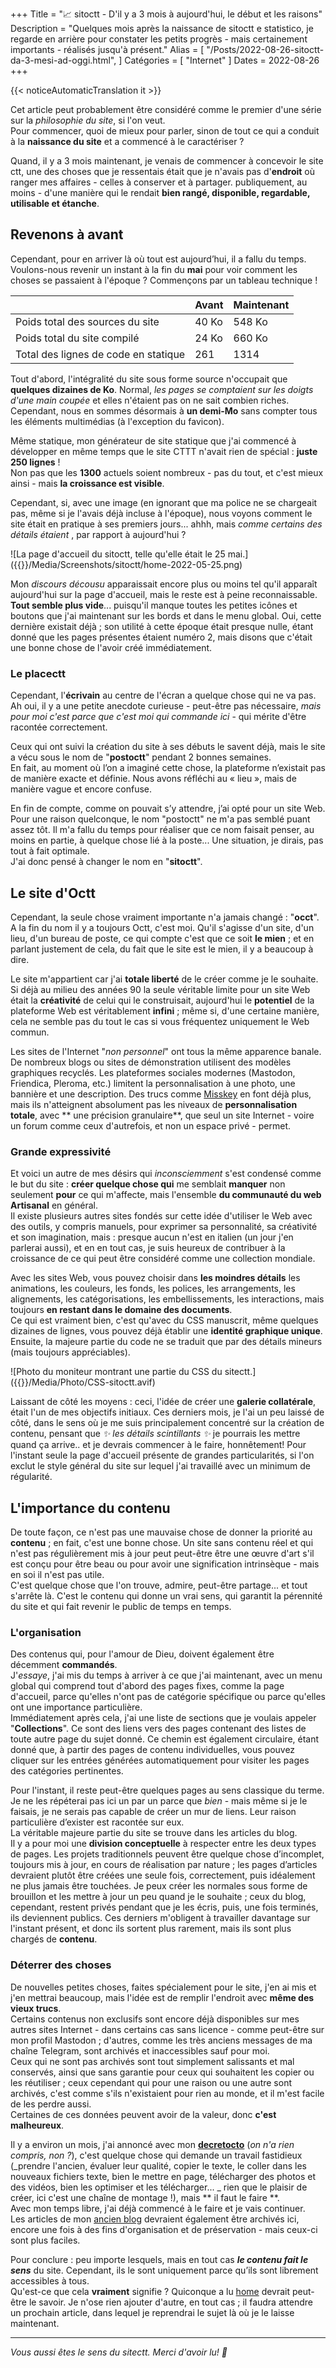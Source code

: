 +++
Title = "📈 sitoctt - D'il y a 3 mois à aujourd'hui, le début et les raisons"
Description = "Quelques mois après la naissance de sitoctt e statistico, je regarde en arrière pour constater les petits progrès - mais certainement importants - réalisés jusqu'à présent."
Alias ​​= [
  "/Posts/2022-08-26-sitoctt-da-3-mesi-ad-oggi.html",
]
Catégories = [ "Internet" ]
Dates = 2022-08-26
+++

{{< noticeAutomaticTranslation it >}}



Cet article peut probablement être considéré comme le premier d'une série sur la _philosophie du site_, si l'on veut.  
Pour commencer, quoi de mieux pour parler, sinon de tout ce qui a conduit à la **naissance du site** et a commencé à le caractériser ?

Quand, il y a 3 mois maintenant, je venais de commencer à concevoir le site ctt, une des choses que je ressentais était que je n'avais pas d'**endroit** où ranger mes affaires - celles à conserver et à partager. publiquement, au moins - d'une manière qui le rendait **bien rangé, disponible, regardable, utilisable et étanche**.

## Revenons à avant

Cependant, pour en arriver là où tout est aujourd’hui, il a fallu du temps.  
Voulons-nous revenir un instant à la fin du **mai** pour voir comment les choses se passaient à l'époque ? Commençons par un tableau technique !

|   | Avant | Maintenant |
|---|---|---|
| Poids total des sources du site | 40 Ko | 548 Ko |
| Poids total du site compilé | 24 Ko | 660 Ko |
| Total des lignes de code en statique | 261 | 1314 |

Tout d'abord, l'intégralité du site sous forme source n'occupait que **quelques dizaines de Ko**. Normal, _les pages se comptaient sur les doigts d'une main coupée_ et elles n'étaient pas on ne sait combien riches.  
Cependant, nous en sommes désormais à **un demi-Mo** sans compter tous les éléments multimédias (à l'exception du favicon).

Même statique, mon générateur de site statique que j'ai commencé à développer en même temps que le site CTTT n'avait rien de spécial : **juste 250 lignes** !  
Non pas que les **1300** actuels soient nombreux - pas du tout, et c'est mieux ainsi - mais **la croissance est visible**.

Cependant, si, avec une image (en ignorant que ma police ne se chargeait pas, même si je l'avais déjà incluse à l'époque), nous voyons comment le site était en pratique à ses premiers jours... ahhh, mais _comme certains des détails étaient_ , par rapport à aujourd'hui ?

![La page d'accueil du sitoctt, telle qu'elle était le 25 mai.]({{<assetsRoot >}}/Media/Screenshots/sitoctt/home-2022-05-25.png)

Mon _discours décousu_ apparaissait encore plus ou moins tel qu'il apparaît aujourd'hui sur la page d'accueil, mais le reste est à peine reconnaissable.  
**Tout semble plus vide**... puisqu'il manque toutes les petites icônes et boutons que j'ai maintenant sur les bords et dans le menu global. Oui, cette dernière existait déjà ; son utilité à cette époque était presque nulle, étant donné que les pages présentes étaient numéro 2, mais disons que c'était une bonne chose de l'avoir créé immédiatement.

### Le placectt

Cependant, l'**écrivain** au centre de l'écran a quelque chose qui ne va pas.  
Ah oui, il y a une petite anecdote curieuse - peut-être pas nécessaire, _mais pour moi c'est parce que c'est moi qui commande ici_ - qui mérite d'être racontée correctement.

Ceux qui ont suivi la création du site à ses débuts le savent déjà, mais le site a vécu sous le nom de "**postoctt**" pendant 2 bonnes semaines.  
En fait, au moment où l’on a imaginé cette chose, la plateforme n’existait pas de manière exacte et définie. Nous avons réfléchi au « lieu », mais de manière vague et encore confuse.

En fin de compte, comme on pouvait s’y attendre, j’ai opté pour un site Web.  
Pour une raison quelconque, le nom "postoctt" ne m'a pas semblé puant assez tôt. Il m'a fallu du temps pour réaliser que ce nom faisait penser, au moins en partie, à quelque chose lié à la poste... Une situation, je dirais, pas tout à fait optimale.  
J'ai donc pensé à changer le nom en "**sitoctt**".

## Le site d'Octt

Cependant, la seule chose vraiment importante n'a jamais changé : "**occt**".  
A la fin du nom il y a toujours Octt, c'est moi. Qu'il s'agisse d'un site, d'un lieu, d'un bureau de poste, ce qui compte c'est que ce soit **le mien** ; et en parlant justement de cela, du fait que le site est le mien, il y a beaucoup à dire.

Le site m'appartient car j'ai **totale liberté** de le créer comme je le souhaite.  
Si déjà au milieu des années 90 la seule véritable limite pour un site Web était la **créativité** de celui qui le construisait, aujourd'hui le **potentiel** de la plateforme Web est véritablement **infini** ; même si, d'une certaine manière, cela ne semble pas du tout le cas si vous fréquentez uniquement le Web commun.

Les sites de l'Internet "_non personnel_" ont tous la même apparence banale.  
De nombreux blogs ou sites de démonstration utilisent des modèles graphiques recyclés. Les plateformes sociales modernes (Mastodon, Friendica, Pleroma, etc.) limitent la personnalisation à une photo, une bannière et une description. Des trucs comme [Misskey](https://misskey-hub.net/en) en font déjà plus, mais ils n'atteignent absolument pas les niveaux de **personnalisation totale**, avec ** une précision granulaire**, que seul un site Internet - voire un forum comme ceux d'autrefois, et non un espace privé - permet.

### Grande expressivité

Et voici un autre de mes désirs qui _inconsciemment_ s'est condensé comme le but du site : **créer quelque chose qui** me semblait **manquer** non seulement **pour** ce qui m'affecte, mais l'ensemble **du communauté du web Artisanal** en général.  
Il existe plusieurs autres sites fondés sur cette idée d'utiliser le Web avec des outils, y compris manuels, pour exprimer sa personnalité, sa créativité et son imagination, mais : presque aucun n'est en italien (un jour j'en parlerai aussi), et en en tout cas, je suis heureux de contribuer à la croissance de ce qui peut être considéré comme une collection mondiale.

Avec les sites Web, vous pouvez choisir dans **les moindres détails** les animations, les couleurs, les fonds, les polices, les arrangements, les alignements, les catégorisations, les embellissements, les interactions, mais toujours **en restant dans le domaine des documents**.  
Ce qui est vraiment bien, c'est qu'avec du CSS manuscrit, même quelques dizaines de lignes, vous pouvez déjà établir une **identité graphique unique**. Ensuite, la majeure partie du code ne se traduit que par des détails mineurs (mais toujours appréciables).

![Photo du moniteur montrant une partie du CSS du sitectt.]({{<assetsRoot >}}/Media/Photo/CSS-sitoctt.avif)

Laissant de côté les moyens : ceci, l'idée de créer une **galerie collatérale**, était l'un de mes objectifs initiaux. Ces derniers mois, je l'ai un peu laissé de côté, dans le sens où je me suis principalement concentré sur la création de contenu, pensant que _✨ les détails scintillants ✨_ je pourrais les mettre quand ça arrive.. et je devrais commencer à le faire, honnêtement! Pour l'instant seule la page d'accueil présente de grandes particularités, si l'on exclut le style général du site sur lequel j'ai travaillé avec un minimum de régularité.  

## L'importance du contenu

De toute façon, ce n'est pas une mauvaise chose de donner la priorité au **contenu** ; en fait, c'est une bonne chose. Un site sans contenu réel et qui n'est pas régulièrement mis à jour peut peut-être être une œuvre d'art s'il est conçu pour être beau ou pour avoir une signification intrinsèque - mais en soi il n'est pas utile.  
C'est quelque chose que l'on trouve, admire, peut-être partage... et tout s'arrête là. C'est le contenu qui donne un vrai sens, qui garantit la pérennité du site et qui fait revenir le public de temps en temps.

### L'organisation

Des contenus qui, pour l'amour de Dieu, doivent également être décemment **commandés**.  
J'_essaye_, j'ai mis du temps à arriver à ce que j'ai maintenant, avec un menu global qui comprend tout d'abord des pages fixes, comme la page d'accueil, parce qu'elles n'ont pas de catégorie spécifique ou parce qu'elles ont une importance particulière.  
Immédiatement après cela, j'ai une liste de sections que je voulais appeler "**Collections**". Ce sont des liens vers des pages contenant des listes de toute autre page du sujet donné. Ce chemin est également circulaire, étant donné que, à partir des pages de contenu individuelles, vous pouvez cliquer sur les entrées générées automatiquement pour visiter les pages des catégories pertinentes.

Pour l'instant, il reste peut-être quelques pages au sens classique du terme. Je ne les répéterai pas ici un par un parce que _bien_ - mais même si je le faisais, je ne serais pas capable de créer un mur de liens. Leur raison particulière d’exister est racontée sur eux.  
La véritable majeure partie du site se trouve dans les articles du blog.  
Il y a pour moi une **division conceptuelle** à respecter entre les deux types de pages. Les projets traditionnels peuvent être quelque chose d’incomplet, toujours mis à jour, en cours de réalisation par nature ; les pages d’articles devraient plutôt être créées une seule fois, correctement, puis idéalement ne plus jamais être touchées. Je peux créer les normales sous forme de brouillon et les mettre à jour un peu quand je le souhaite ; ceux du blog, cependant, restent privés pendant que je les écris, puis, une fois terminés, ils deviennent publics. Ces derniers m'obligent à travailler davantage sur l'instant présent, et donc ils sortent plus rarement, mais ils sont plus chargés de **contenu**.

### Déterrer des choses

De nouvelles petites choses, faites spécialement pour le site, j'en ai mis et j'en mettrai beaucoup, mais l'idée est de remplir l'endroit avec **même des vieux trucs**.  
Certains contenus non exclusifs sont encore déjà disponibles sur mes autres sites Internet - dans certains cas sans licence - comme peut-être sur mon profil Mastodon ; d'autres, comme les très anciens messages de ma chaîne Telegram, sont archivés et inaccessibles sauf pour moi.  
Ceux qui ne sont pas archivés sont tout simplement salissants et mal conservés, ainsi que sans garantie pour ceux qui souhaitent les copier ou les réutiliser ; ceux cependant qui pour une raison ou une autre sont archivés, c'est comme s'ils n'existaient pour rien au monde, et il m'est facile de les perdre aussi.  
Certaines de ces données peuvent avoir de la valeur, donc **c'est malheureux**.

Il y a environ un mois, j'ai annoncé avec mon [**decretocto**](../PicoBlog.html#-2022-07-21-Decreto-fu-fatto-2) <!-- ({{<assetsRoot >}} /Files/Decreto-20-luglio-2022.pdf) --> (_on n'a rien compris, non ?_), c'est quelque chose qui demande un travail fastidieux (_prendre l'ancien, évaluer leur qualité, copier le texte, le coller dans les nouveaux fichiers texte, bien le mettre en page, télécharger des photos et des vidéos, bien les optimiser et les télécharger... _ rien que le plaisir de créer, ici c'est une chaîne de montage !), mais ** il faut le faire **.  
Avec mon temps libre, j'ai déjà commencé à le faire et je vais continuer.  
Les articles de mon [ancien blog](https://noblogo.org/loli-documentatrice) devraient également être archivés ici, encore une fois à des fins d'organisation et de préservation - mais ceux-ci sont plus faciles.

Pour conclure : peu importe lesquels, mais en tout cas ***le contenu fait le sens*** du site. Cependant, ils le sont uniquement parce qu’ils sont librement accessibles à tous.  
Qu'est-ce que cela **vraiment** signifie ? Quiconque a lu [home](../index.html) devrait peut-être le savoir. Je n'ose rien ajouter d'autre, en tout cas ; il faudra attendre un prochain article, dans lequel je reprendrai le sujet là où je le laisse maintenant.

---

_Vous aussi êtes le sens du sitectt. Merci d'avoir lu! 💖_